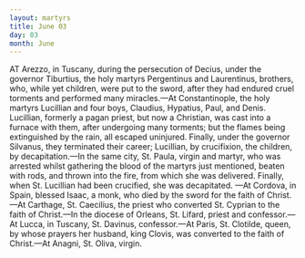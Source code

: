 ```yaml
---
layout: martyrs
title: June 03
day: 03
month: June
---
```

AT Arezzo, in Tuscany, during the persecution of
Decius, under the governor Tiburtius, the holy
martyrs Pergentinus and Laurentinus, brothers,
who, while yet children, were put to the sword, after
they had endured cruel torments and performed
many miracles.&mdash;At Constantinople, the holy martyrs Lucillian and four boys, Claudius, Hypatius,
Paul, and Denis. Lucillian, formerly a pagan priest,
but now a Christian, was cast into a furnace with
them, after undergoing many torments; but the
flames being extinguished by the rain, all escaped
uninjured. Finally, under the governor Silvanus,
they terminated their career; Lucillian, by crucifixion, the children, by decapitation.&mdash;In the same
city, St. Paula, virgin and martyr, who was arrested
whilst gathering the blood of the martyrs just mentioned, beaten with rods, and thrown into the fire,
from which she was delivered. Finally, when St.
Lucillian had been crucified, she was decapitated.
&mdash;At Cordova, in Spain, blessed Isaac, a monk, who
died by the sword for the faith of Christ.&mdash;At Carthage, St. Caecilius, the priest who converted St. Cyprian to the faith of Christ.&mdash;In the diocese of Orleans, St. Lifard, priest and confessor.&mdash;At Lucca,
in Tuscany, St. Davinus, confessor.&mdash;At Paris, St.
Clotilde, queen, by whose prayers her husband, king
Clovis, was converted to the faith of Christ.&mdash;At
Anagni, St. Oliva, virgin.


